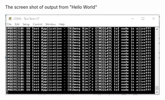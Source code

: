 The screen shot of output from "Hello World"

![Screensot of Kihong Kim's Hello World](https://github.com/khkim607/embsys310/blob/main/assignment01/Hello_World_Kihong%20Kim.PNG)
